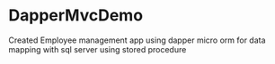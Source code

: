 # DapperMvcDemo

Created Employee management app using dapper micro orm for data mapping with sql server using stored procedure
